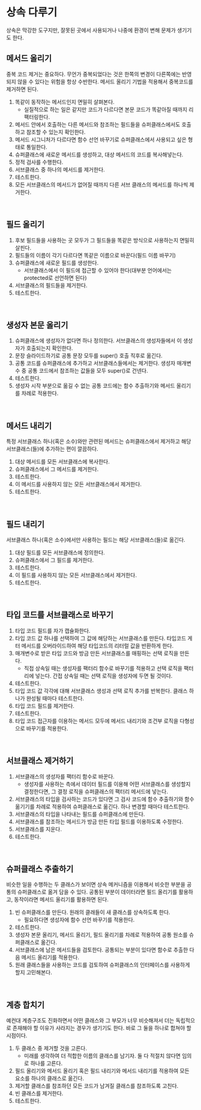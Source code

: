 # 상속 다루기

상속은 막강한 도구지만, 잘못된 곳에서 사용되거나 나중에 환경이 변해 문제가 생기기도 한다.

## 메서드 올리기

중복 코드 제거는 중요하다. 무언가 중복되었다는 것은 한쪽의 변경이 다른쪽에는 반영되지 않을 수 있다는 위험을 항상 수반한다. 메서드 올리기 기법을 적용해서 중복코드를 제거하면 된다.

1. 똑같이 동작하는 메서드인지 면밀히 살펴본다.
   - 실질적으로 하는 일은 같지만 코드가 다르다면 본문 코드가 똑같아질 때까지 리팩터링한다.
2. 메서드 안에서 호출하는 다른 메서드와 참조하는 필드들을 슈퍼클래스에서도 호출하고 참조할 수 있는지 확인한다.
3. 메서드 시그니처가 다르다면 함수 선언 바꾸기로 슈퍼클래스에서 사용되고 싶은 형태로 통일한다.
4. 슈퍼클래스에 새로운 메서드를 생성하고, 대상 메서드의 코드를 복사해넣는다.
5. 정적 검사를 수행한다.
6. 서브클래스 중 하나의 메서드를 제거한다.
7. 테스트한다.
8. 모든 서브클래스의 메서드가 없어질 때까지 다른 서브 클래스의 메서드를 하나씩 제거한다.

<br />

## 필드 올리기

1. 후보 필드들을 사용하는 곳 모두가 그 필드들을 똑같은 방식으로 사용하는지 면밀히 살핀다.
2. 필드들의 이름이 각기 다르다면 똑같은 이름으로 바꾼다(필드 이름 바꾸기)
3. 슈퍼클래스에 새로운 필드를 생성한다.
   - 서브클래스에서 이 필드에 접근할 수 있어야 한다(대부분 언어에서는 protected로 선언하면 된다)
4. 서브클래스의 필드들을 제거한다.
5. 테스트한다.

<br />

## 생성자 본문 올리기

1. 슈퍼클래스에 생성자가 없다면 하나 정의한다. 서브클래스의 생성자들에서 이 생성자가 호출되는지 확인한다.
2. 문장 슬라이드하기로 공통 문장 모두를 super() 호출 직후로 옮긴다.
3. 공통 코드를 슈퍼클래스에 추가하고 서브클래스들에서는 제거한다. 생성자 매개변수 중 공통 코드에서 참조하는 값들을 모두 super()로 건넨다.
4. 테스트한다.
5. 생성자 시작 부분으로 옮길 수 없는 공통 코드에는 함수 추출하기와 메서드 올리기를 차례로 적용한다.

<br />

## 메서드 내리기

특정 서브클래스 하나(혹은 소수)와만 관련된 메서드는 슈퍼클래스에서 제거하고 해당 서브클래스(들)에 추가하는 편이 깔끔하다.

1. 대상 메서드를 모든 서브클래스에 복사한다.
2. 슈퍼클래스에서 그 메서드를 제거한다.
3. 테스트한다.
4. 이 메서드를 사용하지 않는 모든 서브클래스에서 제거한다.
5. 테스트한다.

<br />

## 필드 내리기

서브클래스 하나(혹은 소수)에서만 사용하는 필드는 해당 서브클래스(들)로 옮긴다.

1. 대상 필드를 모든 서브클래스에 정의한다.
2. 슈퍼클래스에서 그 필드를 제거한다.
3. 테스트한다.
4. 이 필드를 사용하지 않는 모든 서브클래스에서 제거한다.
5. 테스트한다.

<br />

## 타입 코드를 서브클래스로 바꾸기

1. 타입 코드 필드를 자가 캡슐화한다.
2. 타입 코드 값 하나를 선택하여 그 값에 해당하는 서브클래스를 만든다. 타입코드 게터 메서드를 오버라이드하여 해당 타입코드의 리터럴 값을 반환하게 한다.
3. 매개변수로 받은 타입 코드와 방금 만든 서브클래스를 매핑하는 선택 로직을 만든다.
   - 직접 상속일 때는 생성자를 팩터리 함수로 바꾸기를 적용하고 선택 로직을 팩터리에 넣는다. 간접 상속일 때는 선택 로직을 생성자에 두면 될 것이다.
4. 테스트한다.
5. 타입 코드 값 각각에 대해 서브클래스 생성과 선택 로직 추가를 반복한다. 클래스 하나가 완성될 때마다 테스트한다.
6. 타입 코드 필드를 제거한다.
7. 테스트한다.
8. 타입 코드 접근자를 이용하는 메서드 모두에 메서드 내리기와 조건부 로직을 다형성으로 바꾸기를 적용한다.

<br />

## 서브클래스 제거하기

1. 서브클래스의 생성자를 팩터리 함수로 바꾼다.
   - 생성자를 사용하는 측에서 데이터 필드를 이용해 어떤 서브클래스를 생성할지 결정한다면, 그 결정 로직을 슈퍼클래스의 팩터리 메서드에 넣는다.
2. 서브클래스의 타입을 검사하는 코드가 있다면 그 검사 코드에 함수 추출하기와 함수 옮기기를 차례로 적용하여 슈퍼클래스로 옮긴다. 하나 변경할 때마다 테스트한다.
3. 서브클래스의 타입을 나타내는 필드를 슈퍼클래스에 만든다.
4. 서브클래스를 참조하는 메서드가 방금 만든 타입 필드를 이용하도록 수정한다.
5. 서브클래스를 지운다.
6. 테스트한다.

<br />

## 슈퍼클래스 추출하기

비슷한 일을 수행하는 두 클래스가 보이면 상속 메커니즘을 이용해서 비슷한 부분을 공통의 슈퍼클래스로 옮겨 담을 수 있다. 공통된 부분이 데이터라면 필드 올리기를 활용하고, 동작이라면 메서드 올리기를 활용하면 된다.

1. 빈 슈퍼클래스를 만든다. 원래의 클래들이 새 클래스를 상속하도록 한다.
   - 필요하다면 생성자에 함수 선언 바꾸기를 적용한다.
2. 테스트한다.
3. 생성자 본문 올리기, 메서드 올리기, 필드 올리기를 차례로 적용하여 공통 원소를 슈퍼클래스로 옮긴다.
4. 서브클래스에 남은 메서드들을 검토한다. 공통되는 부분이 있다면 함수로 추출한 다음 메서드 올리기를 적용한다.
5. 원래 클래스들을 사용하는 코드를 검토하여 슈퍼클래스의 인터페이스를 사용하게 할지 고민해본다.

<br />

## 계층 합치기

예컨대 계층구조도 진화하면서 어떤 클래스와 그 부모가 너무 비슷해져서 더는 독립적으로 존재해야 할 이유가 사라지는 경우가 생기기도 한다. 바로 그 둘을 하나로 합쳐야 할 시점이다.

1. 두 클래스 중 제거할 것을 고른다.
   - 미래를 생각하여 더 적합한 이름의 클래스를 남기자. 둘 다 적절치 않다면 임의로 하나를 고른다.
2. 필드 올리기와 메서드 올리기 혹은 필드 내리기와 메서드 내리기를 적용하여 모든 요소를 하나의 클래스로 옮긴다.
3. 제거할 클래스를 참조하던 모든 코드가 남겨질 클래스를 참조하도록 고친다.
4. 빈 클래스를 제거한다.
5. 테스트한다.

<br />
